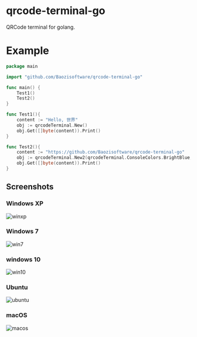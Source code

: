 
# qrcode-terminal-go
QRCode terminal for golang.

# Example
```go
package main

import "github.com/Baozisoftware/qrcode-terminal-go"

func main() {
	Test1()
	Test2()
}

func Test1(){
	content := "Hello, 世界"
	obj := qrcodeTerminal.New()
	obj.Get([]byte(content)).Print()
}

func Test2(){
	content := "https://github.com/Baozisoftware/qrcode-terminal-go"
	obj := qrcodeTerminal.New2(qrcodeTerminal.ConsoleColors.BrightBlue,qrcodeTerminal.ConsoleColors.BrightGreen,qrcodeTerminal.QRCodeRecoveryLevels.Low)
	obj.Get([]byte(content)).Print()
}
```

## Screenshots
### Windows XP
![winxp](https://github.com/Baozisoftware/qrcode-terminal-go/blob/master/screenshots/winxp.png)
### Windows 7
![win7](https://github.com/Baozisoftware/qrcode-terminal-go/blob/master/screenshots/win7.png)
### windows 10
![win10](https://github.com/Baozisoftware/qrcode-terminal-go/blob/master/screenshots/win10.png)
### Ubuntu
![ubuntu](https://github.com/Baozisoftware/qrcode-terminal-go/blob/master/screenshots/ubuntu.png)
### macOS
![macos](https://github.com/Baozisoftware/qrcode-terminal-go/blob/master/screenshots/macos.png)
